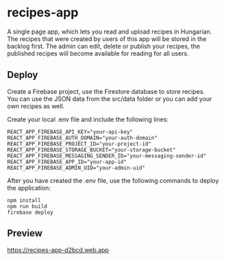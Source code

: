 # recipes-app
A single page app, which lets you read and upload recipes in Hungarian. The recipes that were created by users of this app will be stored in the backlog first. The admin can edit, delete or publish your recipes, the published recipes will become available for reading for all users.

## Deploy

Create a Firebase project, use the Firestore database to store recipes.  
You can use the JSON data from the src/data folder or you can add your own recipes as well.

Create your local .env file and include the following lines:

```
REACT_APP_FIREBASE_API_KEY="your-api-key"
REACT_APP_FIREBASE_AUTH_DOMAIN="your-auth-domain"
REACT_APP_FIREBASE_PROJECT_ID="your-project-id"
REACT_APP_FIREBASE_STORAGE_BUCKET="your-storage-bucket"
REACT_APP_FIREBASE_MESSAGING_SENDER_ID="your-messaging-sender-id"
REACT_APP_FIREBASE_APP_ID="your-app-id"
REACT_APP_FIREBASE_ADMIN_UID="your-admin-uid"
```

After you have created the .env file, use the following commands to deploy the application:

```
npm install
npm run build
firebase deploy
```

## Preview

https://recipes-app-d2bcd.web.app